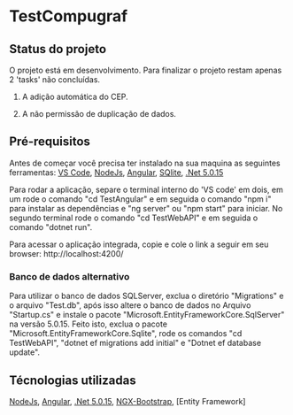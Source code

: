 # TestCompugraf

## Status do projeto
O projeto está em desenvolvimento. Para finalizar o projeto restam apenas 2 'tasks' não concluídas.
 
1. A adição automática do CEP.

2. A não permissão de duplicação de dados.


## Pré-requisitos

Antes de começar você precisa ter instalado na sua maquina as seguintes ferramentas: 
[VS Code](https://code.visualstudio.com/), [NodeJs](https://nodejs.org/en/), [Angular](https://angular.io/), [SQlite](https://sqlitebrowser.org/), [.Net 5.0.15](https://dotnet.microsoft.com/en-us/download/dotnet/5.0)

Para rodar a aplicação, separe o terminal interno do 'VS code' em dois, em um rode o comando "cd TestAngular" e em seguida o comando "npm i" para instalar as dependências e "ng server" ou "npm start" para iniciar. No segundo terminal rode o comando "cd TestWebAPI" e em seguida o comando "dotnet run".

Para acessar o aplicação integrada, copie e cole o link a seguir em seu browser: http://localhost:4200/

### Banco de dados alternativo

Para utilizar o banco de dados SQLServer, exclua o diretório "Migrations" e o arquivo "Test.db", após isso altere o banco de dados no Arquivo "Startup.cs" e instale o pacote "Microsoft.EntityFrameworkCore.SqlServer" na versão 5.0.15.
Feito isto, exclua o pacote "Microsoft.EntityFrameworkCore.Sqlite", rode os comandos "cd TestWebAPI", "dotnet ef migrations add initial" e "Dotnet ef database update".


## Técnologias utilizadas

[NodeJs](https://nodejs.org/en/), [Angular](https://angular.io/), [.Net 5.0.15](https://dotnet.microsoft.com/en-us/download/dotnet/5.0), [NGX-Bootstrap](https://valor-software.com/ngx-bootstrap/#/), [Entity Framework]

